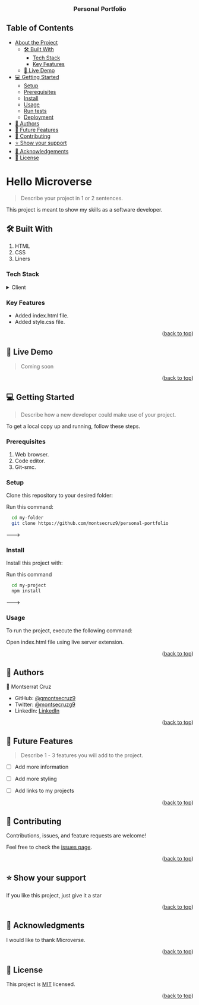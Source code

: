 <a name="readme-top"></a>


<div align="center">

  <h3><b>Personal Portfolio</b></h3>

</div>

<!-- TABLE OF CONTENTS -->

##  Table of Contents

- [ About the Project](#about-project)
  - [🛠 Built With](#built-with)
    - [Tech Stack](#tech-stack)
    - [Key Features](#key-features)
  - [🚀 Live Demo](#live-demo)
- [💻 Getting Started](#getting-started)
  - [Setup](#setup)
  - [Prerequisites](#prerequisites)
  - [Install](#install)
  - [Usage](#usage)
  - [Run tests](#run-tests)
  - [Deployment](#deployment)
- [👥 Authors](#authors)
- [🔭 Future Features](#future-features)
- [🤝 Contributing](#contributing)
- [⭐️ Show your support](#support)
- [🙏 Acknowledgements](#acknowledgements)
- [📝 License](#license)


#  Hello Microverse <a name="about-project"></a>

> Describe your project in 1 or 2 sentences.

This project is meant to show my skills as a software developer. 


## 🛠 Built With <a name="built-with"></a>
1. HTML
2. CSS
3. Liners

### Tech Stack <a name="tech-stack"></a>


<details>
  <summary>Client</summary>
  <ul>
    <li><a href="https://html.com//">HTML</a></li>
    <li><a href="https://lenguajecss.com/">CSS</a></li>
  </ul>
</details>


### Key Features <a name="key-features"></a>


- Added index.html file.
- Added style.css file.


<p align="right">(<a href="#readme-top">back to top</a>)</p>


## 🚀 Live Demo <a name="live-demo"></a>

> Coming soon

<p align="right">(<a href="#readme-top">back to top</a>)</p>


## 💻 Getting Started <a name="getting-started"></a>

> Describe how a new developer could make use of your project.

To get a local copy up and running, follow these steps.

### Prerequisites

1. Web browser.
2. Code editor.
3. Git-smc.

### Setup

Clone this repository to your desired folder:

Run this command:

```sh
  cd my-folder
  git clone https://github.com/montsecruz9/personal-portfolio
```
--->

### Install

Install this project with:

Run this command

```sh
  cd my-project
  npm install
```
--->

### Usage

To run the project, execute the following command:

Open index.html file using live server extension. 


<p align="right">(<a href="#readme-top">back to top</a>)</p>


## 👥 Authors <a name="authors"></a>


👤 Montserrat Cruz

- GitHub: [@gmontsecruz9](https://github.com/montsecruz9)
- Twitter: [@montsecruzg9](https://twitter.com/montsecruzg9)
- LinkedIn: [LinkedIn](https://www.linkedin.com/in/montserrat-cruz-695594120/)



<p align="right">(<a href="#readme-top">back to top</a>)</p>


## 🔭 Future Features <a name="future-features"></a>
> Describe 1 - 3 features you will add to the project.

- [ ] Add more information
- [ ] Add more styling
- [ ] Add links to my projects



<p align="right">(<a href="#readme-top">back to top</a>)</p>



## 🤝 Contributing <a name="contributing"></a>

Contributions, issues, and feature requests are welcome!

Feel free to check the [issues page](../../issues/).

<p align="right">(<a href="#readme-top">back to top</a>)</p>



## ⭐️ Show your support <a name="support"></a>


If you like this project, just give it a star 

<p align="right">(<a href="#readme-top">back to top</a>)</p>

## 🙏 Acknowledgments <a name="acknowledgements"></a>


I would like to thank Microverse. 

<p align="right">(<a href="#readme-top">back to top</a>)</p>



## 📝 License <a name="license"></a>

This project is [MIT](./LICENSE) licensed.


<p align="right">(<a href="#readme-top">back to top</a>)</p>